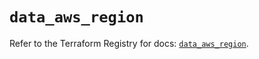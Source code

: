 # `data_aws_region`

Refer to the Terraform Registry for docs: [`data_aws_region`](https://registry.terraform.io/providers/hashicorp/aws/3.76.1/docs/data-sources/region).

